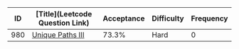 |ID|[Title](Leetcode Question Link)|Acceptance|Difficulty|Frequency|
|----|-----|----|---|---|
|980|[Unique Paths III]( https://leetcode.com/problems/unique-paths-iii)|73.3%|Hard|0|
